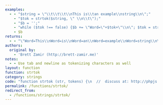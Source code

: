 ```yaml
---
examples:
  - - "$string = \"\\t\\t\\t\\nThis is\\tan example\\nstring\\n\";"
    - "$tok = strtok($string, \" \\n\\t\");"
    - "$b = '';"
    - "while ($tok !== false) {$b += \"Word=\"+$tok+\"\\n\"; $tok = strtok(\" \\n\\t\");}"
    - $b
returns:
  - - "\"Word=This\\nWord=is\\nWord=an\\nWord=example\\nWord=string\\n\""
authors:
  original by:
    - 'Brett Zamir (http://brett-zamir.me)'
notes:
  - - Use tab and newline as tokenizing characters as well
layout: function
function: strtok
category: strings
code: "function strtok (str, tokens) {\n  //  discuss at: http://phpjs.org/functions/strtok/\n  // original by: Brett Zamir (http://brett-zamir.me)\n  //        note: Use tab and newline as tokenizing characters as well\n  //   example 1: $string = \"\\t\\t\\t\\nThis is\\tan example\\nstring\\n\";\n  //   example 1: $tok = strtok($string, \" \\n\\t\");\n  //   example 1: $b = '';\n  //   example 1: while ($tok !== false) {$b += \"Word=\"+$tok+\"\\n\"; $tok = strtok(\" \\n\\t\");}\n  //   example 1: $b\n  //   returns 1: \"Word=This\\nWord=is\\nWord=an\\nWord=example\\nWord=string\\n\"\n\n  this.php_js = this.php_js || {}\n  // END REDUNDANT\n  if (tokens === undefined) {\n    tokens = str\n    str = this.php_js.strtokleftOver\n  }\n  if (str.length === 0) {\n    return false\n  }\n  if (tokens.indexOf(str.charAt(0)) !== -1) {\n    return this.strtok(str.substr(1), tokens)\n  }\n  for (var i = 0; i < str.length; i++) {\n    if (tokens.indexOf(str.charAt(i)) !== -1) {\n      break\n    }\n  }\n  this.php_js.strtokleftOver = str.substr(i + 1)\n  return str.substring(0, i)\n}\n"
permalink: /functions/strtok/
redirect_from:
  - /functions/strings/strtok/
---
```


<!-- WARNING! This file is auto generated by `npm run web:inject`, do not edit by hand -->
